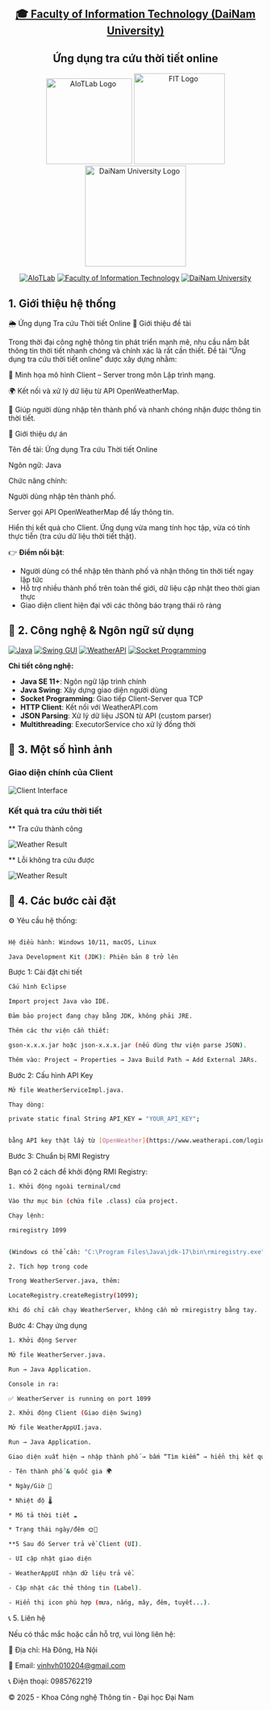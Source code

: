 <h2 align="center">
    <a href="https://dainam.edu.vn/vi/khoa-cong-nghe-thong-tin">
        🎓 Faculty of Information Technology (DaiNam University)
    </a>
</h2>

<h2 align="center">
    Ứng dụng tra cứu thời tiết online
</h2>

<div align="center">
    <p align="center">
        <img src="docs/aiotlab_logo.png" alt="AIoTLab Logo" width="170"/>
        <img src="docs/fitdnu_logo.png" alt="FIT Logo" width="180"/>
        <img src="docs/dnu_logo.png" alt="DaiNam University Logo" width="200"/>
    </p>

[![AIoTLab](https://img.shields.io/badge/AIoTLab-green?style=for-the-badge)](https://www.facebook.com/DNUAIoTLab)
[![Faculty of Information Technology](https://img.shields.io/badge/Faculty%20of%20Information%20Technology-blue?style=for-the-badge)](https://dainam.edu.vn/vi/khoa-cong-nghe-thong-tin)
[![DaiNam University](https://img.shields.io/badge/DaiNam%20University-orange?style=for-the-badge)](https://dainam.edu.vn)

</div>

## 1. Giới thiệu hệ thống

🌦 Ứng dụng Tra cứu Thời tiết Online
📖 Giới thiệu đề tài

Trong thời đại công nghệ thông tin phát triển mạnh mẽ, nhu cầu nắm bắt thông tin thời tiết nhanh chóng và chính xác là rất cần thiết. Đề tài “Ứng dụng tra cứu thời tiết online” được xây dựng nhằm:

🏫 Minh họa mô hình Client – Server trong môn Lập trình mạng.

🌍 Kết nối và xử lý dữ liệu từ API OpenWeatherMap.

📱 Giúp người dùng nhập tên thành phố và nhanh chóng nhận được thông tin thời tiết.

📌 Giới thiệu dự án

Tên đề tài: Ứng dụng Tra cứu Thời tiết Online

Ngôn ngữ: Java

Chức năng chính:

Người dùng nhập tên thành phố.

Server gọi API OpenWeatherMap để lấy thông tin.

Hiển thị kết quả cho Client.
Ứng dụng vừa mang tính học tập, vừa có tính thực tiễn (tra cứu dữ liệu thời tiết thật).

👉 **Điểm nổi bật**:
- Người dùng có thể nhập tên thành phố và nhận thông tin thời tiết ngay lập tức
- Hỗ trợ nhiều thành phố trên toàn thế giới, dữ liệu cập nhật theo thời gian thực
- Giao diện client hiện đại với các thông báo trạng thái rõ ràng
## 🔧 2. Công nghệ & Ngôn ngữ sử dụng

[![Java](https://img.shields.io/badge/Java-007396?style=for-the-badge&logo=java&logoColor=white)](https://www.java.com/)
[![Swing GUI](https://img.shields.io/badge/Swing_GUI-ED8B00?style=for-the-badge&logo=java&logoColor=white)](https://docs.oracle.com/javase/tutorial/uiswing/)
[![WeatherAPI](https://img.shields.io/badge/WeatherAPI-00A1F1?style=for-the-badge&logo=cloud&logoColor=white)](https://www.weatherapi.com/)
[![Socket Programming](https://img.shields.io/badge/Socket_Programming-FF6B35?style=for-the-badge&logo=network&logoColor=white)]()

**Chi tiết công nghệ:**
- **Java SE 11+**: Ngôn ngữ lập trình chính
- **Java Swing**: Xây dựng giao diện người dùng
- **Socket Programming**: Giao tiếp Client-Server qua TCP
- **HTTP Client**: Kết nối với WeatherAPI.com
- **JSON Parsing**: Xử lý dữ liệu JSON từ API (custom parser)
- **Multithreading**: ExecutorService cho xử lý đồng thời

## 🚀 3. Một số hình ảnh

### Giao diện chính của Client
![Client Interface](docs/trangchu.png)

### Kết quả tra cứu thời tiết

** Tra cứu thành công

![Weather Result](docs/thanhcong.png)

** Lỗi không tra cứu được

![Weather Result](docs/loikhongtimdc.png)

## 📝 4. Các bước cài đặt

⚙️ Yêu cầu hệ thống:

```bash

Hệ điều hành: Windows 10/11, macOS, Linux

Java Development Kit (JDK): Phiên bản 8 trở lên
```
Bược 1: Cải đặt chi tiết
 ```bash
Cấu hình Eclipse

Import project Java vào IDE.

Đảm bảo project đang chạy bằng JDK, không phải JRE.

Thêm các thư viện cần thiết:

gson-x.x.x.jar hoặc json-x.x.x.jar (nếu dùng thư viện parse JSON).

Thêm vào: Project → Properties → Java Build Path → Add External JARs.
```
Bước 2: Cấu hình API Key
 ```bash
Mở file WeatherServiceImpl.java.

Thay dòng:

private static final String API_KEY = "YOUR_API_KEY";


bằng API key thật lấy từ [OpenWeather](https://www.weatherapi.com/login.aspx)
```
Bước 3: Chuẩn bị RMI Registry

Bạn có 2 cách để khởi động RMI Registry:
 ```bash
1. Khởi động ngoài terminal/cmd

Vào thư mục bin (chứa file .class) của project.

Chạy lệnh:

rmiregistry 1099


(Windows có thể cần: "C:\Program Files\Java\jdk-17\bin\rmiregistry.exe" 1099)
 ```
 ```bash
2. Tích hợp trong code

Trong WeatherServer.java, thêm:

LocateRegistry.createRegistry(1099);

Khi đó chỉ cần chạy WeatherServer, không cần mở rmiregistry bằng tay.
 ```
Bước 4: Chạy ứng dụng
 ```bash
1. Khởi động Server

Mở file WeatherServer.java.

Run → Java Application.

Console in ra:

✅ WeatherServer is running on port 1099
 ```
```bash
2. Khởi động Client (Giao diện Swing)

Mở file WeatherAppUI.java.

Run → Java Application.

Giao diện xuất hiện → nhập thành phố → bấm “Tìm kiếm” → hiển thị kết quả

- Tên thành phố & quốc gia 🌍

* Ngày/Giờ 📅

* Nhiệt độ 🌡️

* Mô tả thời tiết ☁️

* Trạng thái ngày/đêm 🌞🌙

**5 Sau đó Server trả về Client (UI).

- UI cập nhật giao diện

- WeatherAppUI nhận dữ liệu trả về.

- Cập nhật các thẻ thông tin (Label).

- Hiển thị icon phù hợp (mưa, nắng, mây, đêm, tuyết...).
 ```

📞 5. Liên hệ

Nếu có thắc mắc hoặc cần hỗ trợ, vui lòng liên hệ:

📍 Địa chỉ: Hà Đông, Hà Nội

📧 Email: vinhvh010204@gmail.com

📞 Điện thoại: 0985762219

© 2025 - Khoa Công nghệ Thông tin - Đại học Đại Nam









